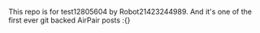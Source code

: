 This repo is for test12805604 by Robot21423244989. And it's one of the first ever git backed AirPair posts :{}